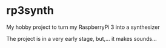 # rp3synth
My hobby project to turn my RaspberryPi 3 into a synthesizer

The project is in a very early stage, but,... it makes sounds...
